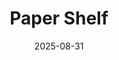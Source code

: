 ---
title: "Paper Shelf"
date: 2025-08-31
description: "A collection of research papers I've read with notes and annotations"
ShowReadingTime: false
ShowBreadCrumbs: true
ShowPostNavLinks: false
ShowWordCount: false
ShowRssButtonInSectionTermList: true
UseHugoToc: true
---
